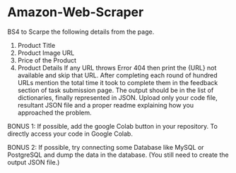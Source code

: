 # Amazon-Web-Scraper
BS4 to Scarpe the following details from the page.
1. Product Title
2. Product Image URL
3. Price of the Product
4. Product Details
If any URL throws Error 404 then print the {URL} not available and skip that URL.
After completing each round of hundred URLs mention the total time it took to complete them in the feedback section of task submission page.
The output should be in the list of dictionaries, finally represented in JSON.
Upload only your code file, resultant JSON file and a proper readme explaining how you approached the problem.

BONUS 1: If possible, add the google Colab button in your repository. To directly access your code in Google Colab.

BONUS 2: If possible, try connecting some Database like MySQL or PostgreSQL and dump the data in the database. (You still need to create the output JSON file.)
